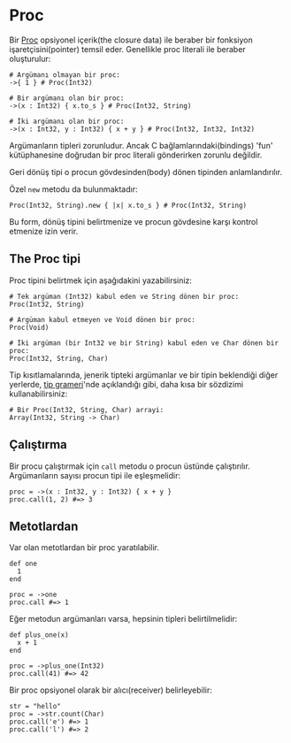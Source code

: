 # Proc

Bir [Proc](http://crystal-lang.org/api/Proc.html) opsiyonel içerik(the closure data)  ile beraber bir fonksiyon işaretçisini(pointer)  temsil eder. Genellikle proc literali ile beraber oluşturulur:

```crystal
# Argümanı olmayan bir proc:
->{ 1 } # Proc(Int32)

# Bir argümanı olan bir proc:
->(x : Int32) { x.to_s } # Proc(Int32, String)

# İki argümanı olan bir proc:
->(x : Int32, y : Int32) { x + y } # Proc(Int32, Int32, Int32)
```

Argümanların tipleri zorunludur. Ancak C bağlamlarındaki(bindings) 'fun' kütüphanesine doğrudan bir proc literali gönderirken zorunlu değildir.

Geri dönüş tipi o procun gövdesinden(body) dönen tipinden anlamlandırılır.

Özel `new` metodu da bulunmaktadır:

```crystal
Proc(Int32, String).new { |x| x.to_s } # Proc(Int32, String)
```

Bu form, dönüş tipini belirtmenize ve procun gövdesine karşı kontrol etmenize izin verir.

## The Proc tipi

Proc tipini belirtmek için aşağıdakini yazabilirsiniz:

```crystal
# Tek argüman (Int32) kabul eden ve String dönen bir proc: 
Proc(Int32, String)

# Argüman kabul etmeyen ve Void dönen bir proc:
Proc(Void)

# İki argüman (bir Int32 ve bir String) kabul eden ve Char dönen bir proc:
Proc(Int32, String, Char)
```

Tip kısıtlamalarında, jenerik tipteki argümanlar ve bir tipin beklendiği diğer yerlerde, [tip grameri](../type_grammar.html)'nde açıklandığı gibi, daha kısa bir sözdizimi kullanabilirsiniz:

```crystal
# Bir Proc(Int32, String, Char) arrayi:
Array(Int32, String -> Char)
```

## Çalıştırma

Bir procu çalıştırmak için `call` metodu o procun üstünde çalıştırılır. Argümanların sayısı procun tipi ile eşleşmelidir:

```crystal
proc = ->(x : Int32, y : Int32) { x + y }
proc.call(1, 2) #=> 3
```

## Metotlardan

Var olan metotlardan bir proc yaratılabilir.

```crystal
def one
  1
end

proc = ->one
proc.call #=> 1
```

Eğer metodun argümanları varsa, hepsinin tipleri belirtilmelidir:

```crystal
def plus_one(x)
  x + 1
end

proc = ->plus_one(Int32)
proc.call(41) #=> 42
```

Bir proc opsiyonel olarak bir alıcı(receiver) belirleyebilir:

```crystal
str = "hello"
proc = ->str.count(Char)
proc.call('e') #=> 1
proc.call('l') #=> 2
```

